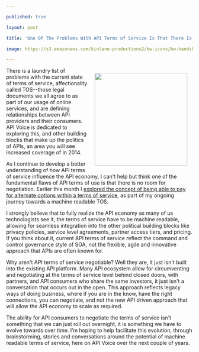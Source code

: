 ---
published: true
layout: post
title: 'One Of The Problems With API Terms of Service Is That There Is No Negotiation'
image: https://s3.amazonaws.com/kinlane-productions2/bw-icons/bw-handshake.png
---

<p><img style="padding: 15px;" src="https://s3.amazonaws.com/kinlane-productions2/bw-icons/bw-handshake.png" alt="" width="250" align="right" />
<p>There is a laundry list of problems with the current state of terms of service, affectionality called TOS--those legal documents we all agree to as part of our usage of online services, and are defining relationships between API providers and their consumers. API Voice is dedicated to exploring this, and other building blocks that make up the politics of APIs, an area you will see increased coverage of in 2014.
<p>As I continue to develop a better understanding of how API terms of service influence the API economy, I can't help but think one of the fundamental flaws of API terms of use is that there is no room for negotiation. Earlier this month I <a href="http://apivoice.com/2014/05/01/would-you-pay-for-alternate-options-for-an-api-terms-of-service/">explored the concept of being able to pay for alternate options within a terms of service</a>, as part of my ongoing journey towards a machine readable TOS.
<p>I strongly believe that to fully realize the API economy as many of us technologists see it, the terms of service have to be machine readable, allowing for seamless integration into the other political building blocks like privacy policies, service level agreements, partner access tiers, and pricing. If you think about it, current API terms of service reflect the command and control governance style of SOA, not the flexible, agile and innovative approach that APIs are often known for.
<p>Why aren't API terms of service negotiable? Well they are, it just isn't built into the existing API platform. Many API ecosystem allow for circumventing and negotiating at the terms of service level behind closed doors, with partners, and API consumers who share the same investors, it just isn't a conversation that occurs out in the open. This approach reflects legacy ways of doing business, where if you are in the know, have the right connections, you can negotiate, and not the new API driven approach that will allow the API economy to scale as required.
<p>The ability for API consumers to negotiate the terms of service isn't something that we can just roll out overnight, it is something we have to evolve towards over time. I&rsquo;m hoping to help facilitate this evolution, through brainstorming, stories and conversations around the potential of machine readable terms of service, here on API Voice over the next couple of years.

